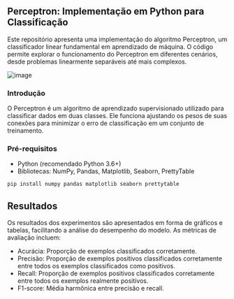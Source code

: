 ## Perceptron: Implementação em Python para Classificação

Este repositório apresenta uma implementação do algoritmo Perceptron, um classificador linear fundamental em aprendizado de máquina. O código permite explorar o funcionamento do Perceptron em diferentes cenários, desde problemas linearmente separáveis até mais complexos.

![image](https://github.com/user-attachments/assets/922fcba3-d09c-49ba-a984-6d5c85d6d81d)


### Introdução
O Perceptron é um algoritmo de aprendizado supervisionado utilizado para classificar dados em duas classes. Ele funciona ajustando os pesos de suas conexões para minimizar o erro de classificação em um conjunto de treinamento.

### Pré-requisitos
* Python (recomendado Python 3.6+)
* Bibliotecas: NumPy, Pandas, Matplotlib, Seaborn, PrettyTable

```bash
pip install numpy pandas matplotlib seaborn prettytable
```

## Resultados

Os resultados dos experimentos são apresentados em forma de gráficos e tabelas, facilitando a análise do desempenho do modelo. As métricas de avaliação incluem:

- Acurácia: Proporção de exemplos classificados corretamente.
- Precisão: Proporção de exemplos positivos classificados corretamente entre todos os exemplos classificados como positivos.
- Recall: Proporção de exemplos positivos classificados corretamente entre todos os exemplos realmente positivos.
- F1-score: Média harmônica entre precisão e recall.
